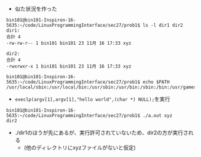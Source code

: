 - 似た状況を作った
```
bin101@bin101-Inspiron-16-5635:~/code/LinuxProgrammingInterface/sec27/prob1$ ls -l dir1 dir2
dir1:
合計 4
-rw-rw-r-- 1 bin101 bin101 23 11月 16 17:33 xyz

dir2:
合計 4
-rwxrwxr-x 1 bin101 bin101 23 11月 16 17:33 xyz

bin101@bin101-Inspiron-16-5635:~/code/LinuxProgrammingInterface/sec27/prob1$ echo $PATH
/usr/local/sbin:/usr/local/bin:/usr/sbin:/usr/bin:/sbin:/bin:/usr/games:/usr/local/games:/snap/bin:/snap/bin:./dir1:./dir2
```

- `execlp(argv[1],argv[1],"hello world",(char *) NULL);`を実行
```
bin101@bin101-Inspiron-16-5635:~/code/LinuxProgrammingInterface/sec27/prob1$ ./a.out xyz
dir2
```
- ./dir1のほうが先にあるが、実行許可されていないため、dir2の方が実行される
    - (他のディレクトリにxyzファイルがないと仮定)